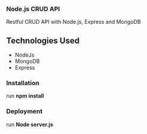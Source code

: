 ### Node.js CRUD API
Restful CRUD API with Node.js, Express and MongoDB

## Technologies Used

 - NodeJs
 - MongoDB
 - Express 
 
### Installation
  run __npm install__
  
### Deployment
run __Node server.js__

